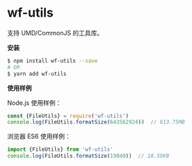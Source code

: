 # wf-utils

支持 UMD/CommonJS 的工具库。

**安装**

```bash
$ npm install wf-utils --save
# OR
$ yarn add wf-utils
```

**使用样例**

Node.js 使用样例：

```javascript
const {FileUtils} = require('wf-utils')
console.log(FileUtils.formatSize(643562924))  // 613.75MB
```

浏览器 ES6 使用样例：

```javascript
import {FileUtils} from 'wf-utils'
console.log(FileUtils.formatSize(19040))  // 18.59KB
```

